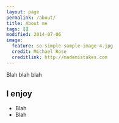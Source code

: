 ```yaml
---
layout: page
permalink: /about/
title: About me
tags: []
modified: 2014-07-06
image:
  feature: so-simple-sample-image-4.jpg
  credit: Michael Rose
  creditlink: http://mademistakes.com
---
```


Blah blah blah

## I enjoy
* Blah
* Blah

